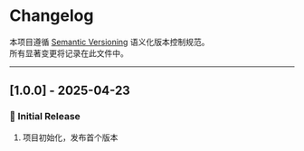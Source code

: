 # Changelog

本项目遵循 [Semantic Versioning](https://semver.org/lang/zh-CN/) 语义化版本控制规范。  
所有显著变更将记录在此文件中。

---

## [1.0.0] - 2025-04-23

### 🎉 Initial Release

1. 项目初始化，发布首个版本

<!-- 以下是版本链接占位，可在使用 GitHub Releases 或 tags 后替换 -->
<!--
[Unreleased]: https://github.com/JY-HE/boat-admin
[1.0.0]: https://github.com/JY-HE/boat-admin/tree/v1.0.0
-->
